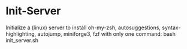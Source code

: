 # Init-Server
Initialize a (linux) server to install oh-my-zsh, autosuggestions, syntax-highlighting, autojump, miniforge3, fzf with only one command: bash init_server.sh
